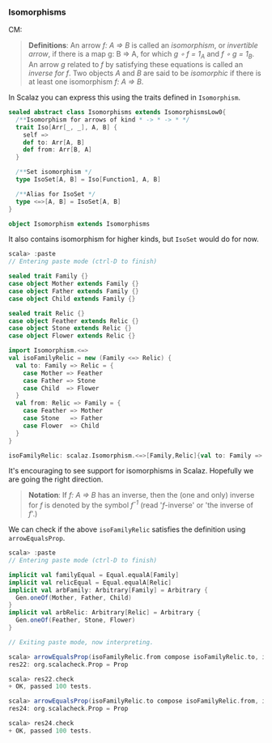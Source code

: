 
### Isomorphisms

CM:

> **Definitions**: An arrow *f: A => B* is called an *isomorphism*, or *invertible arrow*, if there is a map g: B => A, for which *g ∘ f = 1<sub>A</sub>* and *f ∘ g = 1<sub>B</sub>*.
> An arrow *g* related to *f* by satisfying these equations is called an *inverse for f*.
> Two objects *A* and *B* are said to be *isomorphic* if there is at least one isomorphism *f: A => B*.

In Scalaz you can express this using the traits defined in `Isomorphism`.

```scala
sealed abstract class Isomorphisms extends IsomorphismsLow0{
  /**Isomorphism for arrows of kind * -> * -> * */
  trait Iso[Arr[_, _], A, B] {
    self =>
    def to: Arr[A, B]
    def from: Arr[B, A]
  }

  /**Set isomorphism */
  type IsoSet[A, B] = Iso[Function1, A, B]

  /**Alias for IsoSet */
  type <=>[A, B] = IsoSet[A, B]
}

object Isomorphism extends Isomorphisms
```

It also contains isomorphism for higher kinds, but `IsoSet` would do for now.

```scala
scala> :paste
// Entering paste mode (ctrl-D to finish)

sealed trait Family {}
case object Mother extends Family {}
case object Father extends Family {}
case object Child extends Family {}

sealed trait Relic {}
case object Feather extends Relic {}
case object Stone extends Relic {}
case object Flower extends Relic {}

import Isomorphism.<=>
val isoFamilyRelic = new (Family <=> Relic) {
  val to: Family => Relic = {
    case Mother => Feather
    case Father => Stone
    case Child  => Flower
  }
  val from: Relic => Family = {
    case Feather => Mother
    case Stone   => Father
    case Flower  => Child
  }
}

isoFamilyRelic: scalaz.Isomorphism.<=>[Family,Relic]{val to: Family => Relic; val from: Relic => Family} = $anon$1@12e3914c
```

It's encouraging to see support for isomorphisms in Scalaz. Hopefully we are going the right direction.

> **Notation**: If *f: A => B* has an inverse, then the (one and only) inverse for *f* is denoted by the symbol *f<sup>-1</sup>* (read '*f*-inverse' or 'the inverse of *f*'.)

We can check if the above `isoFamilyRelic` satisfies the definition using `arrowEqualsProp`.

```scala
scala> :paste
// Entering paste mode (ctrl-D to finish)

implicit val familyEqual = Equal.equalA[Family]
implicit val relicEqual = Equal.equalA[Relic]
implicit val arbFamily: Arbitrary[Family] = Arbitrary {
  Gen.oneOf(Mother, Father, Child)
}
implicit val arbRelic: Arbitrary[Relic] = Arbitrary {
  Gen.oneOf(Feather, Stone, Flower)
}

// Exiting paste mode, now interpreting.

scala> arrowEqualsProp(isoFamilyRelic.from compose isoFamilyRelic.to, identity[Family] _)
res22: org.scalacheck.Prop = Prop

scala> res22.check
+ OK, passed 100 tests.

scala> arrowEqualsProp(isoFamilyRelic.to compose isoFamilyRelic.from, identity[Relic] _)
res24: org.scalacheck.Prop = Prop

scala> res24.check
+ OK, passed 100 tests.
```
